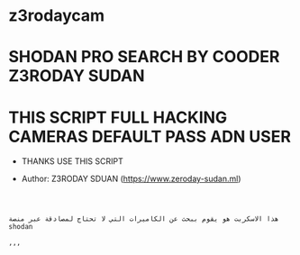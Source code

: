 # z3rodaycam
# SHODAN PRO SEARCH BY COODER Z3RODAY SUDAN 
# THIS SCRIPT FULL HACKING CAMERAS DEFAULT PASS ADN USER 

* THANKS USE THIS SCRIPT 

* Author: Z3RODAY SDUAN (https://www.zeroday-sudan.ml)


```



هذا الاسكربت هو يقوم ببحث عن الكاميرات التي لا تحتاج لمصادقة عبر منصة shodan    

,,,
